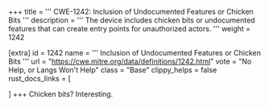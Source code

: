 +++
title = '''
CWE-1242: Inclusion of Undocumented Features or Chicken Bits
'''
description	= '''
The device includes chicken bits or undocumented features that can create entry points for unauthorized actors.
'''
weight = 1242

[extra]
id = 1242
name = '''
Inclusion of Undocumented Features or Chicken Bits
'''
url = "https://cwe.mitre.org/data/definitions/1242.html"
vote = "No Help, or Langs Won't Help"
class = "Base"
clippy_helps = false
rust_docs_links = [
	
]
+++
Chicken bits? Interesting.